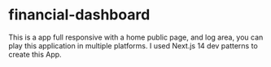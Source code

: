 # financial-dashboard
This is a app full responsive with a home public page, and log area, you can play this application in multiple platforms. I used Next.js 14 dev patterns to create this App.
